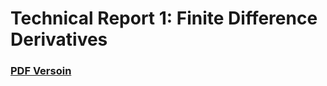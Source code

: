 # Technical Report 1: Finite Difference Derivatives


### [PDF Versoin](https://zcczhang.github.io/files/TR1_COMP365.pdf)